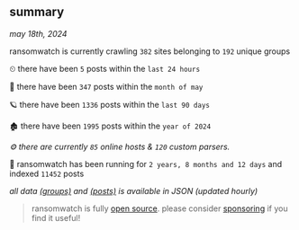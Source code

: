 
## summary
_may 18th, 2024_

ransomwatch is currently crawling `382` sites belonging to `192` unique groups

⏲ there have been `5` posts within the `last 24 hours`

🦈 there have been `347` posts within the `month of may`

🪐 there have been `1336` posts within the `last 90 days`

🏚 there have been `1995` posts within the `year of 2024`

_⚙️ there are currently `85` online hosts & `120` custom parsers._

🦕 ransomwatch has been running for `2 years, 8 months and 12 days` and indexed `11452` posts

_all data  [(groups)](http://ransomwhat.telemetry.ltd/groups) and [(posts)](http://ransomwhat.telemetry.ltd/posts) is available in JSON (updated hourly)_

> ransomwatch is fully [open source](https://github.com/joshhighet/ransomwatch#ransomwatch--). please consider [sponsoring](https://github.com/sponsors/joshhighet) if you find it useful!
